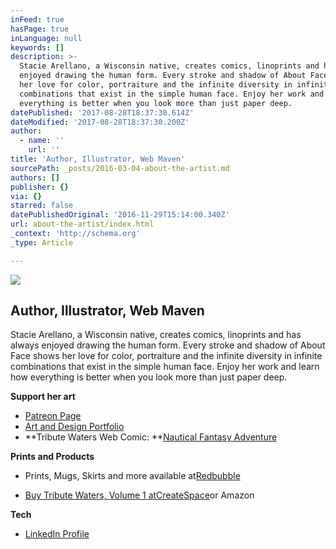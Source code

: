 ```yaml
---
inFeed: true
hasPage: true
inLanguage: null
keywords: []
description: >-
  Stacie Arellano, a Wisconsin native, creates comics, linoprints and has always
  enjoyed drawing the human form. Every stroke and shadow of About Face shows
  her love for color, portraiture and the infinite diversity in infinite
  combinations that exist in the simple human face. Enjoy her work and learn how
  everything is better when you look more than just paper deep.
datePublished: '2017-08-28T18:37:30.614Z'
dateModified: '2017-08-28T18:37:30.200Z'
author:
  - name: ''
    url: ''
title: 'Author, Illustrator, Web Maven'
sourcePath: _posts/2016-03-04-about-the-artist.md
authors: []
publisher: {}
via: {}
starred: false
datePublishedOriginal: '2016-11-29T15:14:00.340Z'
url: about-the-artist/index.html
_context: 'http://schema.org'
_type: Article

---
```

![](https://s3-us-west-2.amazonaws.com/the-grid-img/p/5d48b537f0e75d48f5a9e8eba08138eb981eff80.jpg)

## Author, Illustrator, Web Maven

Stacie Arellano, a Wisconsin native, creates comics, linoprints and has always enjoyed drawing the human form. Every stroke and shadow of About Face shows her love for color, portraiture and the infinite diversity in infinite combinations that exist in the simple human face. Enjoy her work and learn how everything is better when you look more than just paper deep.

**Support her art**

* [Patreon Page][0]
* [Art and Design Portfolio][1]
* **Tribute Waters Web Comic: **[Nautical Fantasy Adventure][2]

**Prints and Products**

* Prints, Mugs, Skirts and more available at[Redbubble][3]

* [Buy Tribute Waters, Volume 1 atCreateSpace][4]or Amazon

**Tech**

* [LinkedIn Profile][5]

[0]: https://www.patreon.com/StacieArellano
[1]: http://portfolio.staciearellano.com/
[2]: http://www.tributewaters.com/
[3]: http://www.redbubble.com/people/dreamling
[4]: https://www.createspace.com/4959420
[5]: https://www.linkedin.com/in/staciearellano